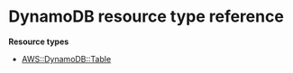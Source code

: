 # DynamoDB resource type reference<a name="AWS_DynamoDB"></a>

**Resource types**
+ [AWS::DynamoDB::Table](aws-resource-dynamodb-table.md)